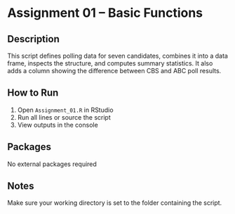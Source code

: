 # Assignment 01 – Basic Functions

## Description
This script defines polling data for seven candidates, combines it into a data frame, inspects the structure, and computes summary statistics. It also adds a column showing the difference between CBS and ABC poll results.

## How to Run
1. Open `Assignment_01.R` in RStudio  
2. Run all lines or source the script  
3. View outputs in the console

## Packages
No external packages required

## Notes
Make sure your working directory is set to the folder containing the script.

